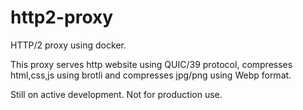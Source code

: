 # http2-proxy

HTTP/2 proxy using docker.

This proxy serves http website using QUIC/39 protocol, compresses html,css,js using brotli and compresses jpg/png using Webp format.

Still on active development. Not for production use.
